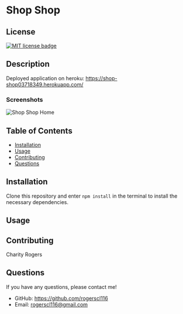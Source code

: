 # Shop Shop

## License
<a href="https://opensource.org/licenses/MIT"><img src="https://img.shields.io/badge/License-MIT-yellow" alt="MIT license badge"/></a>

## Description

Deployed application on heroku: https://shop-shop03718349.herokuapp.com/

### Screenshots
![Shop Shop Home]()


## Table of Contents
 * [Installation](#installation)
 * [Usage](#usage)
 * [Contributing](#contributing)
 * [Questions](#questions)
        
## Installation
Clone this repository and enter `npm install` in the terminal to install the necessary dependencies.
   
## Usage


## Contributing
Charity Rogers

## Questions
If you have any questions, please contact me!

  - GitHub: https://github.com/rogerscl116
  - Email: rogerscl116@gmail.com 
